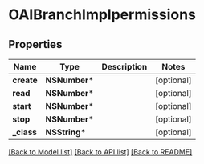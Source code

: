 # OAIBranchImplpermissions

## Properties
Name | Type | Description | Notes
------------ | ------------- | ------------- | -------------
**create** | **NSNumber*** |  | [optional] 
**read** | **NSNumber*** |  | [optional] 
**start** | **NSNumber*** |  | [optional] 
**stop** | **NSNumber*** |  | [optional] 
**_class** | **NSString*** |  | [optional] 

[[Back to Model list]](../README.md#documentation-for-models) [[Back to API list]](../README.md#documentation-for-api-endpoints) [[Back to README]](../README.md)


